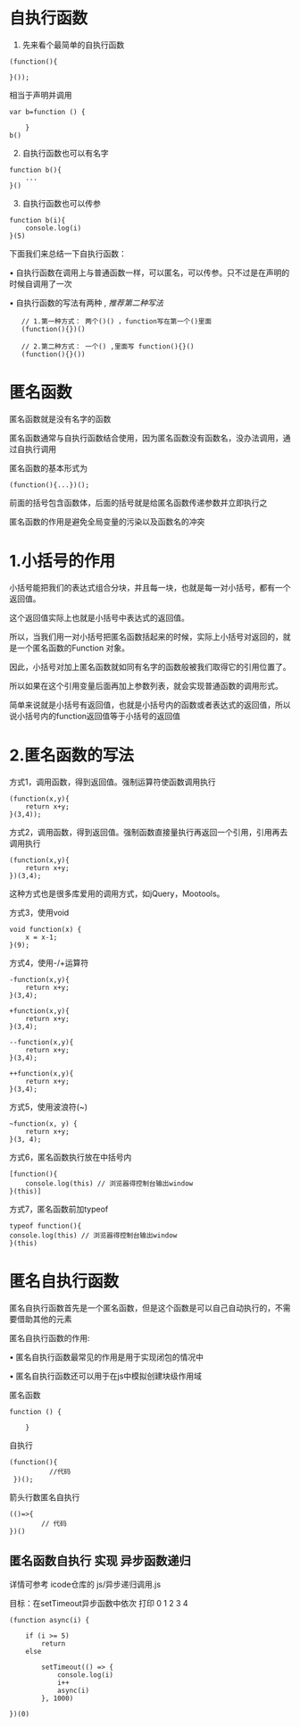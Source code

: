 


# 自执行函数

1. 先来看个最简单的自执行函数
```
(function(){
    
}());
```

相当于声明并调用

```
var b=function () {
   
    }
b()
```
2. 自执行函数也可以有名字

```
function b(){
    ...
}()
```

3. 自执行函数也可以传参

```
function b(i){
    console.log(i)
}(5)
```

下面我们来总结一下自执行函数：

• 自执行函数在调用上与普通函数一样，可以匿名，可以传参。只不过是在声明的时候自调用了一次

• 自执行函数的写法有两种 , *推荐第二种写法*

 ```
    // 1.第一种方式： 两个()() ，function写在第一个()里面
    (function(){})()

    // 2.第二种方式： 一个() ,里面写 function(){}()
    (function(){}())
 ```



# 匿名函数

匿名函数就是没有名字的函数

匿名函数通常与自执行函数结合使用，因为匿名函数没有函数名，没办法调用，通过自执行调用

匿名函数的基本形式为

```
(function(){...})();
```

前面的括号包含函数体，后面的括号就是给匿名函数传递参数并立即执行之

匿名函数的作用是避免全局变量的污染以及函数名的冲突




# 1.小括号的作用

小括号能把我们的表达式组合分块，并且每一块，也就是每一对小括号，都有一个返回值。

这个返回值实际上也就是小括号中表达式的返回值。

所以，当我们用一对小括号把匿名函数括起来的时候，实际上小括号对返回的，就是一个匿名函数的Function 对象。

因此，小括号对加上匿名函数就如同有名字的函数般被我们取得它的引用位置了。

所以如果在这个引用变量后面再加上参数列表，就会实现普通函数的调用形式。

简单来说就是小括号有返回值，也就是小括号内的函数或者表达式的返回值，所以说小括号内的function返回值等于小括号的返回值




# 2.匿名函数的写法

方式1，调用函数，得到返回值。强制运算符使函数调用执行

```
(function(x,y){
    return x+y;
}(3,4)); 
```


方式2，调用函数，得到返回值。强制函数直接量执行再返回一个引用，引用再去调用执行
```
(function(x,y){
    return x+y;
})(3,4); 
```
这种方式也是很多库爱用的调用方式，如jQuery，Mootools。



方式3，使用void
```
void function(x) {
    x = x-1;
}(9);
```


方式4，使用-/+运算符
```
-function(x,y){
    return x+y;
}(3,4);

+function(x,y){
    return x+y;
}(3,4);

--function(x,y){
    return x+y;
}(3,4);

++function(x,y){
    return x+y;
}(3,4); 
```



方式5，使用波浪符(~)
```
~function(x, y) {
    return x+y;
}(3, 4); 
```



方式6，匿名函数执行放在中括号内
```
[function(){
    console.log(this) // 浏览器得控制台输出window
}(this)] 
```



方式7，匿名函数前加typeof
```
typeof function(){
console.log(this) // 浏览器得控制台输出window
}(this) 
```



#  匿名自执行函数

匿名自执行函数首先是一个匿名函数，但是这个函数是可以自己自动执行的，不需要借助其他的元素

匿名自执行函数的作用:

•  匿名自执行函数最常见的作用是用于实现闭包的情况中

•  匿名自执行函数还可以用于在js中模拟创建块级作用域


匿名函数

```
function () {
   
    }
```

自执行

```
(function(){
          //代码
 })();
```

箭头行数匿名自执行
```
(()=>{
		// 代码
})()
```


## 匿名函数自执行 实现 异步函数递归

详情可参考 icode仓库的 js/异步递归调用.js

目标：在setTimeout异步函数中依次 打印 0 1 2 3 4 
```
(function async(i) {
	
	if (i >= 5)
		return
	else
		
		setTimeout(() => {
			console.log(i)
			i++
			async(i)
		}, 1000)
	
})(0)
```